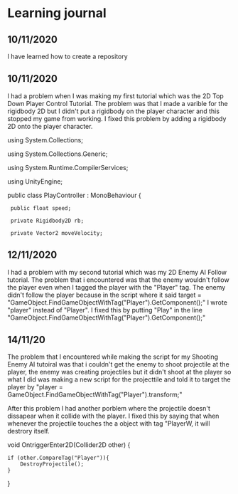 
# Learning journal

## 10/11/2020
I have learned how to create a repository

## 10/11/2020
I had a problem when I was making my first tutorial which was the 2D Top Down Player Control Tutorial. The problem was that I made a varible for the rigidbody 2D but I didn't put a rigidbody on the player character and this stopped my game from working. I fixed this problem by adding a rigidbody 2D onto the player  character.

using System.Collections;

using System.Collections.Generic;

using System.Runtime.CompilerServices;

using UnityEngine;

public class PlayController : MonoBehaviour {

     public float speed;

     private Rigidbody2D rb;

     private Vector2 moveVelocity;

## 12/11/2020
I had a problem with my second tutorial which was my 2D Enemy AI Follow tutorial. The problem that i encountered was that the enemy wouldn't follow the player even when I tagged the player with the "Player" tag. The enemy didn't follow the player because in the script where it said target = "GameObject.FindGameObjectWithTag("Player").GetComponent<Transform>();" I wrote "player" instead of "Player". I fixed this by putting "Play" in the line "GameObject.FindGameObjectWithTag("Player").GetComponent<Transform>();"

## 14/11/20
The problem that I encountered while making the script for my Shooting Enemy AI tutoiral was that i couldn't get the enemy to shoot projectile at the player, the enemy was creating projectiles but it didn't shoot at the player so what I did was making a new script for the projecttile and told it to target the player by "player = GameObject.FindGameObjectWithTag("Player").transform;" 

After this problem I had another porblem where the projectile doesn't dissapear when it collide with the player. I fixed this by saying that when whenever the projectile touches the a object with tag "PlayerW, it will destrory itself.

void OntriggerEnter2D(Collider2D other) {

    if (other.CompareTag("Player")){
        DestroyProjectile();
    }
}



